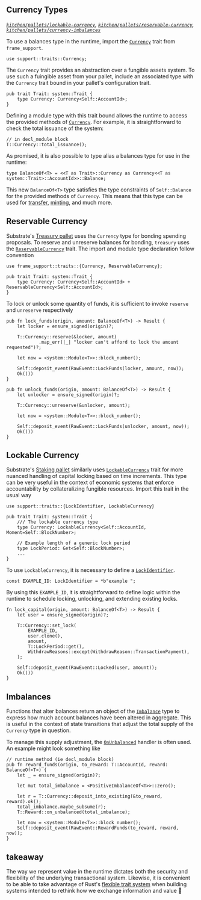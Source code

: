 ## Currency Types
*[`kitchen/pallets/lockable-currency`](https://github.com/substrate-developer-hub/recipes/tree/master/kitchen/pallets/lockable-currency), [`kitchen/pallets/reservable-currency`](https://github.com/substrate-developer-hub/recipes/tree/master/kitchen/pallets/reservable-currency), [`kitchen/pallets/currency-imbalances`](https://github.com/substrate-developer-hub/recipes/tree/master/kitchen/pallets/currency-imbalances)*

To use a balances type in the runtime, import the [`Currency`](https://substrate.dev/rustdocs/master/frame_support/traits/trait.Currency.html) trait from `frame_support`.

```rust, ignore
use support::traits::Currency;
```

The `Currency` trait provides an abstraction over a fungible assets system. To use such a fuingible asset from your pallet, include an associated type with the `Currency` trait bound in your pallet's configuration trait.

```rust, ignore
pub trait Trait: system::Trait {
    type Currency: Currency<Self::AccountId>;
}
```

Defining a module type with this trait bound allows the runtime to access the provided methods of [`Currency`](https://substrate.dev/rustdocs/master/frame_support/traits/trait.Currency.html). For example, it is straightforward to check the total issuance of the system:

```rust, ignore
// in decl_module block
T::Currency::total_issuance();
```

As promised, it is also possible to type alias a balances type for use in the runtime:

```rust, ignore
type BalanceOf<T> = <<T as Trait>::Currency as Currency<<T as system::Trait>::AccountId>>::Balance;
```

This new `BalanceOf<T>` type satisfies the type constraints of `Self::Balance` for the provided methods of `Currency`. This means that this type can be used for [transfer](https://substrate.dev/rustdocs/master/frame_support/traits/trait.Currency.html#tymethod.transfer), [minting](https://substrate.dev/rustdocs/master/frame_support/traits/trait.Currency.html#tymethod.deposit_into_existing), and much more.

## Reservable Currency

Substrate's [Treasury pallet](https://substrate.dev/rustdocs/master/pallet_treasury/index.html) uses the `Currency` type for bonding spending proposals. To reserve and unreserve balances for bonding, `treasury` uses the [`ReservableCurrency`](https://substrate.dev/rustdocs/master/frame_support/traits/trait.ReservableCurrency.html) trait. The import and module type declaration follow convention

```rust, ignore
use frame_support::traits::{Currency, ReservableCurrency};

pub trait Trait: system::Trait {
    type Currency: Currency<Self::AccountId> + ReservableCurrency<Self::AccountId>;
}
```

To lock or unlock some quantity of funds, it is sufficient to invoke `reserve` and `unreserve` respectively

```rust, ignore
pub fn lock_funds(origin, amount: BalanceOf<T>) -> Result {
    let locker = ensure_signed(origin)?;

    T::Currency::reserve(&locker, amount)
            .map_err(|_| "locker can't afford to lock the amount requested")?;

    let now = <system::Module<T>>::block_number();

    Self::deposit_event(RawEvent::LockFunds(locker, amount, now));
    Ok(())
}

pub fn unlock_funds(origin, amount: BalanceOf<T>) -> Result {
    let unlocker = ensure_signed(origin)?;

    T::Currency::unreserve(&unlocker, amount);

    let now = <system::Module<T>>::block_number();

    Self::deposit_event(RawEvent::LockFunds(unlocker, amount, now));
    Ok(())
}
```

## Lockable Currency

Substrate's [Staking pallet](https://substrate.dev/rustdocs/master/pallet_staking/index.html) similarly uses [`LockableCurrency`](https://substrate.dev/rustdocs/master/frame_support/traits/trait.LockableCurrency.html) trait for more nuanced handling of capital locking based on time increments. This type can be very useful in the context of economic systems that enforce accountability by collateralizing fungible resources. Import this trait in the usual way

```rust, ignore
use support::traits::{LockIdentifier, LockableCurrency}

pub trait Trait: system::Trait {
    /// The lockable currency type
    type Currency: LockableCurrency<Self::AccountId, Moment=Self::BlockNumber>;

    // Example length of a generic lock period
    type LockPeriod: Get<Self::BlockNumber>;
    ...
}
```

To use `LockableCurrency`, it is necessary to define a [`LockIdentifier`](https://substrate.dev/rustdocs/master/frame_support/traits/type.LockIdentifier.html).

```rust, ignore
const EXAMPLE_ID: LockIdentifier = *b"example ";
```

By using this `EXAMPLE_ID`, it is straightforward to define logic within the runtime to schedule locking, unlocking, and extending existing locks.

```rust, ignore
fn lock_capital(origin, amount: BalanceOf<T>) -> Result {
    let user = ensure_signed(origin)?;

    T::Currency::set_lock(
        EXAMPLE_ID,
        user.clone(),
        amount,
        T::LockPeriod::get(),
        WithdrawReasons::except(WithdrawReason::TransactionPayment),
    );

    Self::deposit_event(RawEvent::Locked(user, amount));
    Ok(())
}
```

## Imbalances

Functions that alter balances return an object of the [`Imbalance`](https://substrate.dev/rustdocs/master/frame_support/traits/trait.Imbalance.html) type to express how much account balances have been altered in aggregate. This is useful in the context of state transitions that adjust the total supply of the `Currency` type in question.

To manage this supply adjustment, the [`OnUnbalanced`](https://substrate.dev/rustdocs/master/frame_support/traits/trait.OnUnbalanced.html) handler is often used. An example might look something like

```rust, ignore
// runtime method (ie decl_module block)
pub fn reward_funds(origin, to_reward: T::AccountId, reward: BalanceOf<T>) {
    let _ = ensure_signed(origin)?;

    let mut total_imbalance = <PositiveImbalanceOf<T>>::zero();

    let r = T::Currency::deposit_into_existing(&to_reward, reward).ok();
    total_imbalance.maybe_subsume(r);
    T::Reward::on_unbalanced(total_imbalance);

    let now = <system::Module<T>>::block_number();
    Self::deposit_event(RawEvent::RewardFunds(to_reward, reward, now));
}
```

## takeaway

The way we represent value in the runtime dictates both the security and flexibility of the underlying transactional system. Likewise, it is convenient to be able to take advantage of Rust's [flexible trait system](https://blog.rust-lang.org/2015/05/11/traits.html) when building systems intended to rethink how we exchange information and value 🚀
